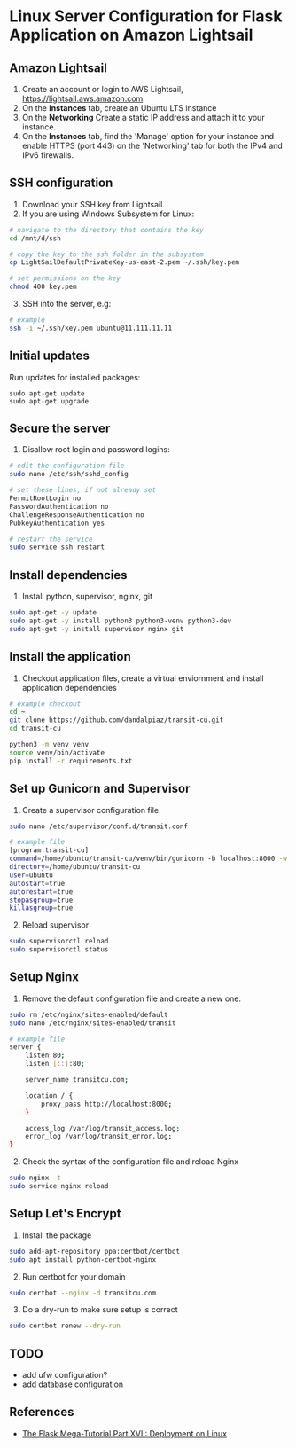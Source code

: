 
# Linux Server Configuration for Flask Application on Amazon Lightsail

## Amazon Lightsail

1. Create an account or login to AWS Lightsail, https://lightsail.aws.amazon.com.
2. On the **Instances** tab, create an Ubuntu LTS instance
3. On the **Networking** Create a static IP address and attach it to your instance.
4. On the **Instances** tab, find the 'Manage' option for your instance and enable HTTPS (port 443) on the 'Networking' tab for both the IPv4 and IPv6 firewalls.

## SSH configuration

1. Download your SSH key from Lightsail.
2. If you are using Windows Subsystem for Linux:

```bash
# navigate to the directory that contains the key
cd /mnt/d/ssh

# copy the key to the ssh folder in the subsystem
cp LightSailDefaultPrivateKey-us-east-2.pem ~/.ssh/key.pem

# set permissions on the key
chmod 400 key.pem
```

3. SSH into the server, e.g:

```bash
# example
ssh -i ~/.ssh/key.pem ubuntu@11.111.11.11
```

## Initial updates

Run updates for installed packages:

```
sudo apt-get update
sudo apt-get upgrade
```

## Secure the server

1. Disallow root login and password logins:

```bash
# edit the configuration file
sudo nano /etc/ssh/sshd_config

# set these lines, if not already set
PermitRootLogin no
PasswordAuthentication no
ChallengeResponseAuthentication no
PubkeyAuthentication yes

# restart the service
sudo service ssh restart
```

## Install dependencies

1. Install python, supervisor, nginx, git

```bash
sudo apt-get -y update
sudo apt-get -y install python3 python3-venv python3-dev
sudo apt-get -y install supervisor nginx git
```

## Install the application

1. Checkout application files, create a virtual enviornment and install application dependencies

```bash
# example checkout
cd ~
git clone https://github.com/dandalpiaz/transit-cu.git
cd transit-cu

python3 -m venv venv
source venv/bin/activate
pip install -r requirements.txt
```

## Set up Gunicorn and Supervisor

1. Create a supervisor configuration file.

```bash
sudo nano /etc/supervisor/conf.d/transit.conf

# example file
[program:transit-cu]
command=/home/ubuntu/transit-cu/venv/bin/gunicorn -b localhost:8000 -w 3 transit:app
directory=/home/ubuntu/transit-cu
user=ubuntu
autostart=true
autorestart=true
stopasgroup=true
killasgroup=true
```

2. Reload supervisor

```bash
sudo supervisorctl reload
sudo supervisorctl status
```

## Setup Nginx

1. Remove the default configuration file and create a new one.

```bash
sudo rm /etc/nginx/sites-enabled/default
sudo nano /etc/nginx/sites-enabled/transit

# example file
server {
    listen 80;
    listen [::]:80;

    server_name transitcu.com;

    location / {
        proxy_pass http://localhost:8000;
    }

    access_log /var/log/transit_access.log;
    error_log /var/log/transit_error.log;
}
```

2. Check the syntax of the configuration file and reload Nginx

```bash
sudo nginx -t
sudo service nginx reload
```

## Setup Let's Encrypt

1. Install the package

```bash
sudo add-apt-repository ppa:certbot/certbot
sudo apt install python-certbot-nginx
```

2. Run certbot for your domain

```bash
sudo certbot --nginx -d transitcu.com
```

3. Do a dry-run to make sure setup is correct

```bash
sudo certbot renew --dry-run
```

## TODO

- add ufw configuration?
- add database configuration

## References

- [The Flask Mega-Tutorial Part XVII: Deployment on Linux](https://blog.miguelgrinberg.com/post/the-flask-mega-tutorial-part-xvii-deployment-on-linux)
